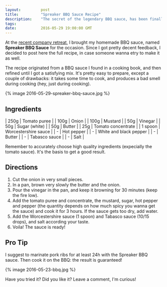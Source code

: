 ```yaml
---
layout:         post
title:          "Spreaker BBQ Sauce Recipe"
description:    "The secret of the legendary BBQ sauce, has been finally revealed."
tags:
date:           2016-05-29 19:00:00 GMT
---
```


At the [recent company retreat](/spreaker-company-retreat-wrap-up.html), I brought my homemade BBQ sauce, named **Spreaker BBQ Sauce** for the occasion. Since I got pretty decent feedback, I decided to post here the full recipe, in case someone wanna etry to make it as well.

The recipe originated from a BBQ sauce I found in a cooking book, and then refined until I got a satisfying mix. It's pretty easy to prepare, except a couple of drawbacks: it takes some time to cook, and produces a bad smell during cooking (hey, just during cooking).

{% image 2016-05-29-spreaker-bbq-sauce.jpg %}


## Ingredients

| 250g    | Tomato puree |
| 100g    | Onion |
| 100g    | Mustard |
| 50g     | Vinegar |
| 50g     | Sugar (white) |
| 50g     | Butter |
| 25g     | Tomato concentrate |
| 1 spoon | Worcestershire sauce |
| -       | Hot pepper |
| -       | White and black pepper |
| -       | Butter |
| -       | Tabasco sauce |
| -       | Salt |

Remember to accurately choose high quality ingredients (expecially the tomato sauce). It's the basis to get a good result.


## Directions

1. Cut the onion in very small pieces.
2. In a pan, brown very slowly the butter and the onion.
3. Pour the vinegar in the pan, and keep it browning for 30 minutes (keep the fire low).
4. Add the tomato puree and concentrate, the mustard, sugar, hot pepper and pepper (the quantity depends on how much spicy you wanna get the sauce) and cook it for 3 hours. If the sauce gets too dry, add water.
5. Add the Worcestershire sauce (1 spoon) and Tabasco sauce (10/15 drops), and salt according your taste.
6. Voila! The sauce is ready!


## Pro Tip

I suggest to marinate pork ribs for at least 24h with the Spreaker BBQ sauce. Then cook it on the BBQ: the result is guaranteed!

{% image 2016-05-23-bbq.jpg %}

Have you tried it? Did you like it? Leave a comment, I'm curious!
